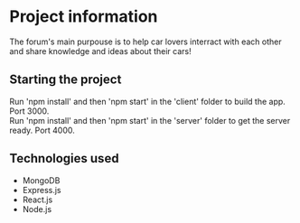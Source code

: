 # Project information

The forum's main purpouse is to help car lovers interract with each other and share knowledge and ideas about their cars!

## Starting the project 

Run 'npm install' and then 'npm start' in the 'client' folder to build the app. Port 3000.  
Run 'npm install' and then 'npm start' in the 'server' folder to get the server ready. Port 4000.

## Technologies used

* MongoDB
* Express.js
* React.js
* Node.js